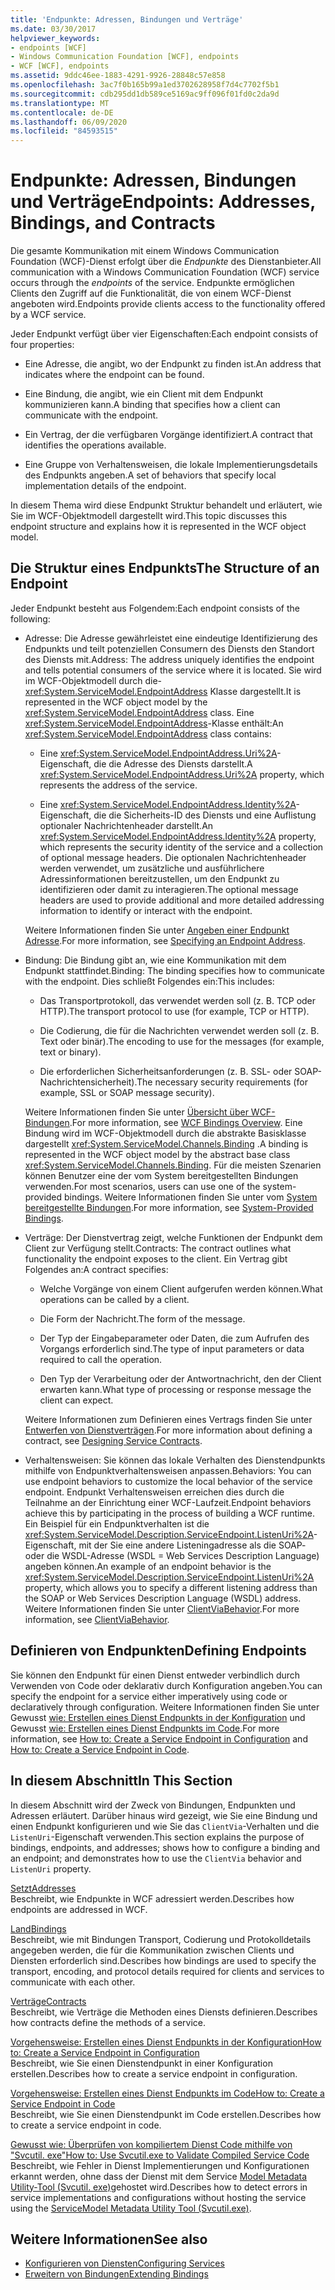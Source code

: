 ```yaml
---
title: 'Endpunkte: Adressen, Bindungen und Verträge'
ms.date: 03/30/2017
helpviewer_keywords:
- endpoints [WCF]
- Windows Communication Foundation [WCF], endpoints
- WCF [WCF], endpoints
ms.assetid: 9ddc46ee-1883-4291-9926-28848c57e858
ms.openlocfilehash: 3ac7f0b165b99a1ed3702628958f7d4c7702f5b1
ms.sourcegitcommit: cdb295dd1db589ce5169ac9ff096f01fd0c2da9d
ms.translationtype: MT
ms.contentlocale: de-DE
ms.lasthandoff: 06/09/2020
ms.locfileid: "84593515"
---
```

# <a name="endpoints-addresses-bindings-and-contracts"></a><span data-ttu-id="5d4ce-102">Endpunkte: Adressen, Bindungen und Verträge</span><span class="sxs-lookup"><span data-stu-id="5d4ce-102">Endpoints: Addresses, Bindings, and Contracts</span></span>

<span data-ttu-id="5d4ce-103">Die gesamte Kommunikation mit einem Windows Communication Foundation (WCF)-Dienst erfolgt über die *Endpunkte* des Dienstanbieter.</span><span class="sxs-lookup"><span data-stu-id="5d4ce-103">All communication with a Windows Communication Foundation (WCF) service occurs through the *endpoints* of the service.</span></span> <span data-ttu-id="5d4ce-104">Endpunkte ermöglichen Clients den Zugriff auf die Funktionalität, die von einem WCF-Dienst angeboten wird.</span><span class="sxs-lookup"><span data-stu-id="5d4ce-104">Endpoints provide clients access to the functionality offered by a WCF service.</span></span>

<span data-ttu-id="5d4ce-105">Jeder Endpunkt verfügt über vier Eigenschaften:</span><span class="sxs-lookup"><span data-stu-id="5d4ce-105">Each endpoint consists of four properties:</span></span>

- <span data-ttu-id="5d4ce-106">Eine Adresse, die angibt, wo der Endpunkt zu finden ist.</span><span class="sxs-lookup"><span data-stu-id="5d4ce-106">An address that indicates where the endpoint can be found.</span></span>

- <span data-ttu-id="5d4ce-107">Eine Bindung, die angibt, wie ein Client mit dem Endpunkt kommunizieren kann.</span><span class="sxs-lookup"><span data-stu-id="5d4ce-107">A binding that specifies how a client can communicate with the endpoint.</span></span>

- <span data-ttu-id="5d4ce-108">Ein Vertrag, der die verfügbaren Vorgänge identifiziert.</span><span class="sxs-lookup"><span data-stu-id="5d4ce-108">A contract that identifies the operations available.</span></span>

- <span data-ttu-id="5d4ce-109">Eine Gruppe von Verhaltensweisen, die lokale Implementierungsdetails des Endpunkts angeben.</span><span class="sxs-lookup"><span data-stu-id="5d4ce-109">A set of behaviors that specify local implementation details of the endpoint.</span></span>

<span data-ttu-id="5d4ce-110">In diesem Thema wird diese Endpunkt Struktur behandelt und erläutert, wie Sie im WCF-Objektmodell dargestellt wird.</span><span class="sxs-lookup"><span data-stu-id="5d4ce-110">This topic discusses this endpoint structure and explains how it is represented in the WCF object model.</span></span>

## <a name="the-structure-of-an-endpoint"></a><span data-ttu-id="5d4ce-111">Die Struktur eines Endpunkts</span><span class="sxs-lookup"><span data-stu-id="5d4ce-111">The Structure of an Endpoint</span></span>

<span data-ttu-id="5d4ce-112">Jeder Endpunkt besteht aus Folgendem:</span><span class="sxs-lookup"><span data-stu-id="5d4ce-112">Each endpoint consists of the following:</span></span>

- <span data-ttu-id="5d4ce-113">Adresse: Die Adresse gewährleistet eine eindeutige Identifizierung des Endpunkts und teilt potenziellen Consumern des Diensts den Standort des Diensts mit.</span><span class="sxs-lookup"><span data-stu-id="5d4ce-113">Address: The address uniquely identifies the endpoint and tells potential consumers of the service where it is located.</span></span> <span data-ttu-id="5d4ce-114">Sie wird im WCF-Objektmodell durch die- <xref:System.ServiceModel.EndpointAddress> Klasse dargestellt.</span><span class="sxs-lookup"><span data-stu-id="5d4ce-114">It is represented in the WCF object model by the <xref:System.ServiceModel.EndpointAddress> class.</span></span> <span data-ttu-id="5d4ce-115">Eine <xref:System.ServiceModel.EndpointAddress>-Klasse enthält:</span><span class="sxs-lookup"><span data-stu-id="5d4ce-115">An <xref:System.ServiceModel.EndpointAddress> class contains:</span></span>

  - <span data-ttu-id="5d4ce-116">Eine <xref:System.ServiceModel.EndpointAddress.Uri%2A>-Eigenschaft, die die Adresse des Diensts darstellt.</span><span class="sxs-lookup"><span data-stu-id="5d4ce-116">A <xref:System.ServiceModel.EndpointAddress.Uri%2A> property, which represents the address of the service.</span></span>

  - <span data-ttu-id="5d4ce-117">Eine <xref:System.ServiceModel.EndpointAddress.Identity%2A>-Eigenschaft, die die Sicherheits-ID des Diensts und eine Auflistung optionaler Nachrichtenheader darstellt.</span><span class="sxs-lookup"><span data-stu-id="5d4ce-117">An <xref:System.ServiceModel.EndpointAddress.Identity%2A> property, which represents the security identity of the service and a collection of optional message headers.</span></span> <span data-ttu-id="5d4ce-118">Die optionalen Nachrichtenheader werden verwendet, um zusätzliche und ausführlichere Adressinformationen bereitzustellen, um den Endpunkt zu identifizieren oder damit zu interagieren.</span><span class="sxs-lookup"><span data-stu-id="5d4ce-118">The optional message headers are used to provide additional and more detailed addressing information to identify or interact with the endpoint.</span></span>

  <span data-ttu-id="5d4ce-119">Weitere Informationen finden Sie unter [Angeben einer Endpunkt Adresse](../specifying-an-endpoint-address.md).</span><span class="sxs-lookup"><span data-stu-id="5d4ce-119">For more information, see [Specifying an Endpoint Address](../specifying-an-endpoint-address.md).</span></span>

- <span data-ttu-id="5d4ce-120">Bindung: Die Bindung gibt an, wie eine Kommunikation mit dem Endpunkt stattfindet.</span><span class="sxs-lookup"><span data-stu-id="5d4ce-120">Binding: The binding specifies how to communicate with the endpoint.</span></span> <span data-ttu-id="5d4ce-121">Dies schließt Folgendes ein:</span><span class="sxs-lookup"><span data-stu-id="5d4ce-121">This includes:</span></span>

  - <span data-ttu-id="5d4ce-122">Das Transportprotokoll, das verwendet werden soll (z.&#160;B. TCP oder HTTP).</span><span class="sxs-lookup"><span data-stu-id="5d4ce-122">The transport protocol to use (for example, TCP or HTTP).</span></span>

  - <span data-ttu-id="5d4ce-123">Die Codierung, die für die Nachrichten verwendet werden soll (z.&#160;B. Text oder binär).</span><span class="sxs-lookup"><span data-stu-id="5d4ce-123">The encoding to use for the messages (for example, text or binary).</span></span>

  - <span data-ttu-id="5d4ce-124">Die erforderlichen Sicherheitsanforderungen (z.&#160;B. SSL- oder SOAP-Nachrichtensicherheit).</span><span class="sxs-lookup"><span data-stu-id="5d4ce-124">The necessary security requirements (for example, SSL or SOAP message security).</span></span>

  <span data-ttu-id="5d4ce-125">Weitere Informationen finden Sie unter [Übersicht über WCF-Bindungen](../bindings-overview.md).</span><span class="sxs-lookup"><span data-stu-id="5d4ce-125">For more information, see [WCF Bindings Overview](../bindings-overview.md).</span></span> <span data-ttu-id="5d4ce-126">Eine Bindung wird im WCF-Objektmodell durch die abstrakte Basisklasse dargestellt <xref:System.ServiceModel.Channels.Binding> .</span><span class="sxs-lookup"><span data-stu-id="5d4ce-126">A binding is represented in the WCF object model by the abstract base class <xref:System.ServiceModel.Channels.Binding>.</span></span> <span data-ttu-id="5d4ce-127">Für die meisten Szenarien können Benutzer eine der vom System bereitgestellten Bindungen verwenden.</span><span class="sxs-lookup"><span data-stu-id="5d4ce-127">For most scenarios, users can use one of the system-provided bindings.</span></span> <span data-ttu-id="5d4ce-128">Weitere Informationen finden Sie unter vom [System bereitgestellte Bindungen](../system-provided-bindings.md).</span><span class="sxs-lookup"><span data-stu-id="5d4ce-128">For more information, see [System-Provided Bindings](../system-provided-bindings.md).</span></span>

- <span data-ttu-id="5d4ce-129">Verträge: Der Dienstvertrag zeigt, welche Funktionen der Endpunkt dem Client zur Verfügung stellt.</span><span class="sxs-lookup"><span data-stu-id="5d4ce-129">Contracts: The contract outlines what functionality the endpoint exposes to the client.</span></span> <span data-ttu-id="5d4ce-130">Ein Vertrag gibt Folgendes an:</span><span class="sxs-lookup"><span data-stu-id="5d4ce-130">A contract specifies:</span></span>

  - <span data-ttu-id="5d4ce-131">Welche Vorgänge von einem Client aufgerufen werden können.</span><span class="sxs-lookup"><span data-stu-id="5d4ce-131">What operations can be called by a client.</span></span>

  - <span data-ttu-id="5d4ce-132">Die Form der Nachricht.</span><span class="sxs-lookup"><span data-stu-id="5d4ce-132">The form of the message.</span></span>

  - <span data-ttu-id="5d4ce-133">Der Typ der Eingabeparameter oder Daten, die zum Aufrufen des Vorgangs erforderlich sind.</span><span class="sxs-lookup"><span data-stu-id="5d4ce-133">The type of input parameters or data required to call the operation.</span></span>

  - <span data-ttu-id="5d4ce-134">Den Typ der Verarbeitung oder der Antwortnachricht, den der Client erwarten kann.</span><span class="sxs-lookup"><span data-stu-id="5d4ce-134">What type of processing or response message the client can expect.</span></span>

  <span data-ttu-id="5d4ce-135">Weitere Informationen zum Definieren eines Vertrags finden Sie unter [Entwerfen von Dienstverträgen](../designing-service-contracts.md).</span><span class="sxs-lookup"><span data-stu-id="5d4ce-135">For more information about defining a contract, see [Designing Service Contracts](../designing-service-contracts.md).</span></span>

- <span data-ttu-id="5d4ce-136">Verhaltensweisen: Sie können das lokale Verhalten des Dienstendpunkts mithilfe von Endpunktverhaltensweisen anpassen.</span><span class="sxs-lookup"><span data-stu-id="5d4ce-136">Behaviors: You can use endpoint behaviors to customize the local behavior of the service endpoint.</span></span> <span data-ttu-id="5d4ce-137">Endpunkt Verhaltensweisen erreichen dies durch die Teilnahme an der Einrichtung einer WCF-Laufzeit.</span><span class="sxs-lookup"><span data-stu-id="5d4ce-137">Endpoint behaviors achieve this by participating in the process of building a WCF runtime.</span></span> <span data-ttu-id="5d4ce-138">Ein Beispiel für ein Endpunktverhalten ist die <xref:System.ServiceModel.Description.ServiceEndpoint.ListenUri%2A>-Eigenschaft, mit der Sie eine andere Listeningadresse als die SOAP- oder die WSDL-Adresse (WSDL = Web Services Description Language) angeben können.</span><span class="sxs-lookup"><span data-stu-id="5d4ce-138">An example of an endpoint behavior is the <xref:System.ServiceModel.Description.ServiceEndpoint.ListenUri%2A> property, which allows you to specify a different listening address than the SOAP or Web Services Description Language (WSDL) address.</span></span> <span data-ttu-id="5d4ce-139">Weitere Informationen finden Sie unter [ClientViaBehavior](../diagnostics/wmi/clientviabehavior.md).</span><span class="sxs-lookup"><span data-stu-id="5d4ce-139">For more information, see [ClientViaBehavior](../diagnostics/wmi/clientviabehavior.md).</span></span>

## <a name="defining-endpoints"></a><span data-ttu-id="5d4ce-140">Definieren von Endpunkten</span><span class="sxs-lookup"><span data-stu-id="5d4ce-140">Defining Endpoints</span></span>

<span data-ttu-id="5d4ce-141">Sie können den Endpunkt für einen Dienst entweder verbindlich durch Verwenden von Code oder deklarativ durch Konfiguration angeben.</span><span class="sxs-lookup"><span data-stu-id="5d4ce-141">You can specify the endpoint for a service either imperatively using code or declaratively through configuration.</span></span> <span data-ttu-id="5d4ce-142">Weitere Informationen finden Sie unter Gewusst [wie: Erstellen eines Dienst Endpunkts in der Konfiguration](how-to-create-a-service-endpoint-in-configuration.md) und Gewusst [wie: Erstellen eines Dienst Endpunkts im Code](how-to-create-a-service-endpoint-in-code.md).</span><span class="sxs-lookup"><span data-stu-id="5d4ce-142">For more information, see [How to: Create a Service Endpoint in Configuration](how-to-create-a-service-endpoint-in-configuration.md) and [How to: Create a Service Endpoint in Code](how-to-create-a-service-endpoint-in-code.md).</span></span>

## <a name="in-this-section"></a><span data-ttu-id="5d4ce-143">In diesem Abschnitt</span><span class="sxs-lookup"><span data-stu-id="5d4ce-143">In This Section</span></span>

<span data-ttu-id="5d4ce-144">In diesem Abschnitt wird der Zweck von Bindungen, Endpunkten und Adressen erläutert. Darüber hinaus wird gezeigt, wie Sie eine Bindung und einen Endpunkt konfigurieren und wie Sie das `ClientVia`-Verhalten und die `ListenUri`-Eigenschaft verwenden.</span><span class="sxs-lookup"><span data-stu-id="5d4ce-144">This section explains the purpose of bindings, endpoints, and addresses; shows how to configure a binding and an endpoint; and demonstrates how to use the `ClientVia` behavior and `ListenUri` property.</span></span>

<span data-ttu-id="5d4ce-145">[Setzt](endpoint-addresses.md)</span><span class="sxs-lookup"><span data-stu-id="5d4ce-145">[Addresses](endpoint-addresses.md)</span></span>\
<span data-ttu-id="5d4ce-146">Beschreibt, wie Endpunkte in WCF adressiert werden.</span><span class="sxs-lookup"><span data-stu-id="5d4ce-146">Describes how endpoints are addressed in WCF.</span></span>

<span data-ttu-id="5d4ce-147">[Land](bindings.md)</span><span class="sxs-lookup"><span data-stu-id="5d4ce-147">[Bindings](bindings.md)</span></span>\
<span data-ttu-id="5d4ce-148">Beschreibt, wie mit Bindungen Transport, Codierung und Protokolldetails angegeben werden, die für die Kommunikation zwischen Clients und Diensten erforderlich sind.</span><span class="sxs-lookup"><span data-stu-id="5d4ce-148">Describes how bindings are used to specify the transport, encoding, and protocol details required for clients and services to communicate with each other.</span></span>

<span data-ttu-id="5d4ce-149">[Verträge](contracts.md)</span><span class="sxs-lookup"><span data-stu-id="5d4ce-149">[Contracts](contracts.md)</span></span>\
<span data-ttu-id="5d4ce-150">Beschreibt, wie Verträge die Methoden eines Diensts definieren.</span><span class="sxs-lookup"><span data-stu-id="5d4ce-150">Describes how contracts define the methods of a service.</span></span>

<span data-ttu-id="5d4ce-151">[Vorgehensweise: Erstellen eines Dienst Endpunkts in der Konfiguration](how-to-create-a-service-endpoint-in-configuration.md)</span><span class="sxs-lookup"><span data-stu-id="5d4ce-151">[How to: Create a Service Endpoint in Configuration](how-to-create-a-service-endpoint-in-configuration.md)</span></span>\
<span data-ttu-id="5d4ce-152">Beschreibt, wie Sie einen Dienstendpunkt in einer Konfiguration erstellen.</span><span class="sxs-lookup"><span data-stu-id="5d4ce-152">Describes how to create a service endpoint in configuration.</span></span>

<span data-ttu-id="5d4ce-153">[Vorgehensweise: Erstellen eines Dienst Endpunkts im Code](how-to-create-a-service-endpoint-in-code.md)</span><span class="sxs-lookup"><span data-stu-id="5d4ce-153">[How to: Create a Service Endpoint in Code](how-to-create-a-service-endpoint-in-code.md)</span></span>\
<span data-ttu-id="5d4ce-154">Beschreibt, wie Sie einen Dienstendpunkt im Code erstellen.</span><span class="sxs-lookup"><span data-stu-id="5d4ce-154">Describes how to create a service endpoint in code.</span></span>

<span data-ttu-id="5d4ce-155">[Gewusst wie: Überprüfen von kompiliertem Dienst Code mithilfe von "Svcutil. exe"](how-to-use-svcutil-exe-to-validate-compiled-service-code.md)</span><span class="sxs-lookup"><span data-stu-id="5d4ce-155">[How to: Use Svcutil.exe to Validate Compiled Service Code](how-to-use-svcutil-exe-to-validate-compiled-service-code.md)</span></span>\
<span data-ttu-id="5d4ce-156">Beschreibt, wie Fehler in Dienst Implementierungen und Konfigurationen erkannt werden, ohne dass der Dienst mit dem Service [Model Metadata Utility-Tool (Svcutil. exe)](../servicemodel-metadata-utility-tool-svcutil-exe.md)gehostet wird.</span><span class="sxs-lookup"><span data-stu-id="5d4ce-156">Describes how to detect errors in service implementations and configurations without hosting the service using the [ServiceModel Metadata Utility Tool (Svcutil.exe)](../servicemodel-metadata-utility-tool-svcutil-exe.md).</span></span>

## <a name="see-also"></a><span data-ttu-id="5d4ce-157">Weitere Informationen</span><span class="sxs-lookup"><span data-stu-id="5d4ce-157">See also</span></span>

- [<span data-ttu-id="5d4ce-158">Konfigurieren von Diensten</span><span class="sxs-lookup"><span data-stu-id="5d4ce-158">Configuring Services</span></span>](../configuring-services.md)
- [<span data-ttu-id="5d4ce-159">Erweitern von Bindungen</span><span class="sxs-lookup"><span data-stu-id="5d4ce-159">Extending Bindings</span></span>](../extending/extending-bindings.md)
